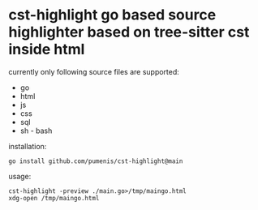 # cst-highlight go based source highlighter based on tree-sitter cst inside html

currently only following source files are supported:

- go
- html
- js
- css
- sql
- sh - bash

installation:

```
go install github.com/pumenis/cst-highlight@main
```

usage:

```
cst-highlight -preview ./main.go>/tmp/maingo.html
xdg-open /tmp/maingo.html
```
